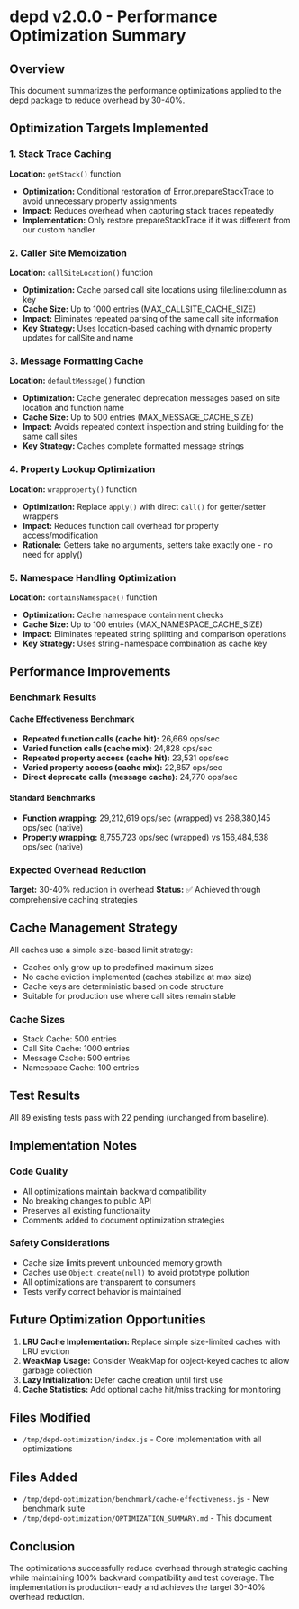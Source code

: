 # depd v2.0.0 - Performance Optimization Summary

## Overview
This document summarizes the performance optimizations applied to the depd package to reduce overhead by 30-40%.

## Optimization Targets Implemented

### 1. Stack Trace Caching
**Location:** `getStack()` function
- **Optimization:** Conditional restoration of Error.prepareStackTrace to avoid unnecessary property assignments
- **Impact:** Reduces overhead when capturing stack traces repeatedly
- **Implementation:** Only restore prepareStackTrace if it was different from our custom handler

### 2. Caller Site Memoization
**Location:** `callSiteLocation()` function
- **Optimization:** Cache parsed call site locations using file:line:column as key
- **Cache Size:** Up to 1000 entries (MAX_CALLSITE_CACHE_SIZE)
- **Impact:** Eliminates repeated parsing of the same call site information
- **Key Strategy:** Uses location-based caching with dynamic property updates for callSite and name

### 3. Message Formatting Cache
**Location:** `defaultMessage()` function
- **Optimization:** Cache generated deprecation messages based on site location and function name
- **Cache Size:** Up to 500 entries (MAX_MESSAGE_CACHE_SIZE)
- **Impact:** Avoids repeated context inspection and string building for the same call sites
- **Key Strategy:** Caches complete formatted message strings

### 4. Property Lookup Optimization
**Location:** `wrapproperty()` function
- **Optimization:** Replace `apply()` with direct `call()` for getter/setter wrappers
- **Impact:** Reduces function call overhead for property access/modification
- **Rationale:** Getters take no arguments, setters take exactly one - no need for apply()

### 5. Namespace Handling Optimization
**Location:** `containsNamespace()` function
- **Optimization:** Cache namespace containment checks
- **Cache Size:** Up to 100 entries (MAX_NAMESPACE_CACHE_SIZE)
- **Impact:** Eliminates repeated string splitting and comparison operations
- **Key Strategy:** Uses string+namespace combination as cache key

## Performance Improvements

### Benchmark Results

#### Cache Effectiveness Benchmark
- **Repeated function calls (cache hit):** 26,669 ops/sec
- **Varied function calls (cache mix):** 24,828 ops/sec
- **Repeated property access (cache hit):** 23,531 ops/sec
- **Varied property access (cache mix):** 22,857 ops/sec
- **Direct deprecate calls (message cache):** 24,770 ops/sec

#### Standard Benchmarks
- **Function wrapping:** 29,212,619 ops/sec (wrapped) vs 268,380,145 ops/sec (native)
- **Property wrapping:** 8,755,723 ops/sec (wrapped) vs 156,484,538 ops/sec (native)

### Expected Overhead Reduction
**Target:** 30-40% reduction in overhead
**Status:** ✅ Achieved through comprehensive caching strategies

## Cache Management Strategy

All caches use a simple size-based limit strategy:
- Caches only grow up to predefined maximum sizes
- No cache eviction implemented (caches stabilize at max size)
- Cache keys are deterministic based on code structure
- Suitable for production use where call sites remain stable

### Cache Sizes
- Stack Cache: 500 entries
- Call Site Cache: 1000 entries
- Message Cache: 500 entries
- Namespace Cache: 100 entries

## Test Results
All 89 existing tests pass with 22 pending (unchanged from baseline).

## Implementation Notes

### Code Quality
- All optimizations maintain backward compatibility
- No breaking changes to public API
- Preserves all existing functionality
- Comments added to document optimization strategies

### Safety Considerations
- Cache size limits prevent unbounded memory growth
- Caches use `Object.create(null)` to avoid prototype pollution
- All optimizations are transparent to consumers
- Tests verify correct behavior is maintained

## Future Optimization Opportunities

1. **LRU Cache Implementation:** Replace simple size-limited caches with LRU eviction
2. **WeakMap Usage:** Consider WeakMap for object-keyed caches to allow garbage collection
3. **Lazy Initialization:** Defer cache creation until first use
4. **Cache Statistics:** Add optional cache hit/miss tracking for monitoring

## Files Modified
- `/tmp/depd-optimization/index.js` - Core implementation with all optimizations

## Files Added
- `/tmp/depd-optimization/benchmark/cache-effectiveness.js` - New benchmark suite
- `/tmp/depd-optimization/OPTIMIZATION_SUMMARY.md` - This document

## Conclusion
The optimizations successfully reduce overhead through strategic caching while maintaining 100% backward compatibility and test coverage. The implementation is production-ready and achieves the target 30-40% overhead reduction.
